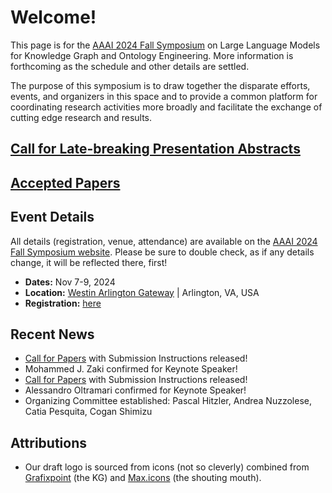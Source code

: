 # Welcome!
This page is for the [AAAI 2024 Fall Symposium](https://aaai.org/conference/fall-symposia/fss24/) on Large Language Models for Knowledge Graph and Ontology Engineering. More information is forthcoming as the schedule and other details are settled.

The purpose of this symposium is to draw together the disparate efforts, events, and organizers in this space and to provide a common platform for coordinating research activities more broadly and facilitate the exchange of cutting edge research and results.

## [Call for Late-breaking Presentation Abstracts](./lbcfp)

## [Accepted Papers](./accepted.md)

## Event Details
All details (registration, venue, attendance) are available on the [AAAI 2024 Fall Symposium website](https://aaai.org/conference/fall-symposia/fss24/). Please be sure to double check, as if any details change, it will be reflected there, first!
* **Dates:** Nov 7-9, 2024
* **Location:**  [Westin Arlington Gateway](https://www.marriott.com/events/start.mi?id=1710512023934&key=GRP) | Arlington, VA, USA
* **Registration:** [here](https://aaai.getregistered.net/2024-fall-symposium)

## Recent News
* [Call for Papers](./cfp) with Submission Instructions released!
* Mohammed J. Zaki confirmed for Keynote Speaker!
* [Call for Papers](./cfp) with Submission Instructions released!
* Alessandro Oltramari confirmed for Keynote Speaker!
* Organizing Committee established: Pascal Hitzler, Andrea Nuzzolese, Catia Pesquita, Cogan Shimizu

## Attributions
* Our draft logo is sourced from icons (not so cleverly) combined from [Grafixpoint](https://www.flaticon.com/authors/grafixpoint) (the KG) and [Max.icons](https://www.flaticon.com/authors/maxicons) (the shouting mouth).
